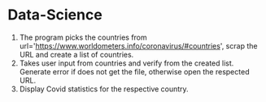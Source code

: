 # Data-Science
1. The program picks the countries from url='https://www.worldometers.info/coronavirus/#countries', scrap the URL and create a list of countries.
2. Takes user input from countries and verify from the created list. Generate error if does not get the file, otherwise open the respected URL.
3. Display Covid statistics for the respective country.

